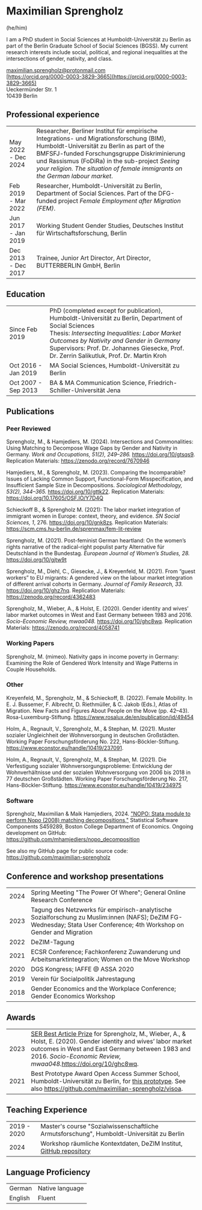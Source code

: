 # Maximilian Sprengholz
(he/him)

I am a PhD student in Social Sciences at Humboldt-Universität zu Berlin as part of the Berlin Graduate School of Social Sciences (BGSS). My current research interests include social, political, and regional inequalities at the intersections of gender, nativity, and class.

[maximilian.sprengholz@protonmail.com](mailto:maximilian.sprengholz@protonmail.com)<br />
[https://orcid.org/0000-0003-3829-3665](https://orcid.org/0000-0003-3829-3665)<br />
Ueckermünder Str. 1 <br />
10439 Berlin


## Professional experience

<table class="cv2">
<tr>
<td>May 2022 - Dec 2024</td>
<td>Researcher, Berliner Institut für empirische Integrations- und Migrationsforschung (BIM), Humboldt-Universität zu Berlin as part of the BMFSFJ-funded Forschungsgruppe Diskriminierung und Rassismus (FoDiRa) in the sub-project <i>Seeing your religion. The situation of female immigrants on the German labour market</i>.</td>
</tr>
<tr>
<td>Feb 2019 - Mar 2022</td>
<td>Researcher, Humboldt-Universität zu Berlin, Department of Social Sciences. Part of the DFG-funded project <i>Female Employment after Migration (FEM)</i>.</td>
</tr>
<tr>
<td>Jun 2017 - Jan 2019</td>
<td>Working Student Gender Studies, Deutsches Institut für Wirtschaftsforschung, Berlin</td>
</tr>
<tr>
<td>Dec 2013 - Dec 2017</td>
<td>Trainee, Junior Art Director, Art Director, BUTTERBERLIN GmbH, Berlin</td>
</tr>
</table>


## Education

<table class="cv2">
<tr>
<td>Since Feb 2019</td>
<td>
PhD (completed except for publication), Humboldt-Universität zu Berlin, Department of Social Sciences<br />
Thesis: <i>Intersecting Inequalities: Labor Market Outcomes by Nativity and Gender in Germany</i><br />
Supervisors: Prof. Dr. Johannes Giesecke, Prof. Dr. Zerrin Salikutluk, Prof. Dr. Martin Kroh
</td>
</tr>
<tr>
<td>Oct 2016 - Jan 2019</td>
<td>MA Social Sciences, Humboldt-Universität zu Berlin</td>
</tr>
<tr>
<td>Oct 2007 - Sep 2013</td>
<td>BA & MA Communication Science, Friedrich-Schiller-Universität Jena</td>
</tr>
</table>


## Publications

### Peer Reviewed 

Sprengholz, M., & Hamjediers, M. (2024). Intersections and Commonalities: Using Matching to Decompose Wage Gaps by Gender and Nativity in Germany. _Work and Occupations, 51(2), 249–286._ https://doi.org/10/gtsqs9. Replication Materials: https://zenodo.org/record/7670946

Hamjediers, M., & Sprengholz, M. (2023). Comparing the Incomparable? Issues of Lacking Common Support, Functional-Form Misspecification, and Insufficient Sample Size in Decompositions. _Sociological Methodology, 53(2), 344–365._ https://doi.org/10/gttk22.
Replication Materials: https://doi.org/10.17605/OSF.IO/Y7D4Q

Schieckoff B., & Sprengholz M. (2021): The labor market integration of immigrant women in Europe: context, theory, and evidence. _SN Social Sciences, 1_, 276. https://doi.org/10/gnk8zs. Replication Materials: https://scm.cms.hu-berlin.de/sprenmax/fem-lit-review

Sprengholz, M. (2021). Post-feminist German heartland: On the women’s rights narrative of the radical-right populist party Alternative für Deutschland in the Bundestag. _European Journal of Women’s Studies, 28._ https://doi.org/10/gjtw9t

Sprengholz, M., Diehl, C., Giesecke, J., & Kreyenfeld, M. (2021). From “guest workers” to EU migrants: A gendered view on the labour market integration of different arrival cohorts in Germany. _Journal of Family Research, 33._ https://doi.org/10/ghz7nq. Replication Materials: https://zenodo.org/record/4362483

Sprengholz, M., Wieber, A., & Holst, E. (2020). Gender identity and wives’ labor market outcomes in West and East Germany between 1983 and 2016. _Socio-Economic Review, mwaa048._ https://doi.org/10/ghc8wq. Replication Materials: https://zenodo.org/record/4058741

### Working Papers

Sprengholz, M. (mimeo). Nativity gaps in income poverty in Germany: Examining the Role of Gendered Work Intensity and Wage Patterns in Couple Households.

### Other

Kreyenfeld, M., Sprengholz, M., & Schieckoff, B. (2022). Female Mobility. In E. J. Bussemer, F. Albrecht, D. Riethmüller, & C. Jakob (Eds.), Atlas of Migration. New Facts and Figures About People on the Move (pp. 42–43). Rosa-Luxemburg-Stiftung. https://www.rosalux.de/en/publication/id/49454

Holm, A., Regnault, V., Sprengholz, M., & Stephan, M. (2021). Muster sozialer Ungleichheit der Wohnversorgung in deutschen Großstädten. Working Paper Forschungsförderung No. 222, Hans-Böckler-Stiftung. https://www.econstor.eu/handle/10419/237091. 

Holm, A., Regnault, V., Sprengholz, M., & Stephan, M. (2021). Die Verfestigung sozialer Wohnversorgungsprobleme: Entwicklung der Wohnverhältnisse und der sozialen Wohnversorgung von 2006 bis 2018 in 77 deutschen Großstädten. Working Paper Forschungsförderung No. 217, Hans-Böckler-Stiftung. https://www.econstor.eu/handle/10419/234975

### Software

Sprengholz, Maximilian & Maik Hamjediers, 2024. ["NOPO: Stata module to perform Nopo (2008) matching decompositions,"](https://ideas.repec.org/c/boc/bocode/s459289.html) Statistical Software Components S459289, Boston College Department of Economics. Ongoing development on GitHub: https://github.com/mhamjediers/nopo_decomposition

See also my GitHub page for public source code: https://github.com/maximilian-sprengholz


## Conference and workshop presentations

<table class="cv1">
<tr>
<td>2024</td>
<td>Spring Meeting "The Power Of Where"; General Online Research Conference</td>
</tr>
<tr>
<td>2023</td>
<td>Tagung des Netzwerks für empirisch-analytische Sozialforschung zu Muslim:innen (NAFS); DeZIM FG-Wednesday; Stata User Conference; 4th Workshop on Gender and Migration</td>
</tr>
<tr>
<td>2022</td>
<td>DeZIM-Tagung</td>
</tr>
<tr>
<td>2021</td>
<td>ECSR Conference; Fachkonferenz Zuwanderung und Arbeitsmarktintegration; Women on the Move Workshop</td>
</tr>
<tr>
<td>2020</td>
<td>DGS Kongress; IAFFE @ ASSA 2020</td>
</tr>
<tr>
<td>2019</td>
<td>Verein für Socialpolitik Jahrestagung</td>
</tr>
<tr>
<td>2018</td>
<td>Gender Economics and the Workplace Conference; Gender Economics Workshop</td>
</tr>
</table>

## Awards

<table class="cv1">
<tr>
<td>2023</td>
<td>
<a href="https://sase.org/news/2023-ser-best-article-prize/">SER Best Article Prize</a> for Sprengholz, M., Wieber, A., & Holst, E. (2020). Gender identity and wives’ labor market outcomes in West and East Germany between 1983 and 2016. <i>Socio-Economic Review, mwaa048.</i><a href="https://doi.org/10/ghc8wq">https://doi.org/10/ghc8wq</a>.
</td>
</tr>
<tr>
<td>2021</td>
<td>
Best Prototype Award Open Access Summer School, Humboldt-Universität zu Berlin, for <a href="https://observablehq.com/@sansan/open-access-time-tracker">this prototype</a>. See also <a href="https://github.com/maximilian-sprengholz/visoa">https://github.com/maximilian-sprengholz/visoa</a>.
</td>
</tr>
</table>

## Teaching Experience

<table class="cv2">
<tr>
<td>2019 - 2020</td>
<td>
Master's course "Sozialwissenschaftliche Armutsforschung", Humboldt-Universität zu Berlin
</td>
</tr>
<tr>
<td>2024</td>
<td>
Workshop räumliche Kontextdaten, DeZIM Institut, <a href="https://github.com/maximilian-sprengholz/contextdata">GitHub repository</a>
</td>
</tr>
</table>

## Language Proficiency

<table class="cv1">
<tr><td>German</td><td>Native language</td></tr>
<tr><td>English</td><td>Fluent</td></tr>
</table>




